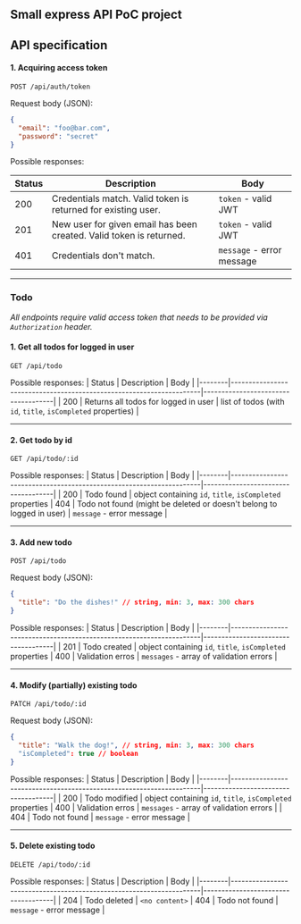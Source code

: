 ## Small express API PoC project



## API specification

#### 1. Acquiring access token

`POST /api/auth/token`

Request body (JSON):
```json
{
  "email": "foo@bar.com",
  "password": "secret"
}
```

Possible responses:

| Status | Description                                                         | Body                               |
|--------|---------------------------------------------------------------------|------------------------------------|
| 200    | Credentials match. Valid token is returned for existing user.       | `token` - valid JWT        |
| 201    | New user for given email has been created. Valid token is returned. | `token` - valid JWT        |
| 401    | Credentials don't match.                                            | `message` - error message |

---

### Todo

_All endpoints require valid access token that needs to be provided via `Authorization` header._
#### 1. Get all todos for logged in user


`GET /api/todo`

Possible responses:
| Status | Description                                                         | Body                               |
|--------|---------------------------------------------------------------------|------------------------------------|
| 200    | Returns all todos for logged in user       | list of todos (with `id`, `title`, `isCompleted` properties)       |

---

#### 2. Get todo by id

`GET /api/todo/:id`

Possible responses:
| Status | Description                                                         | Body                               |
|--------|---------------------------------------------------------------------|------------------------------------|
| 200    | Todo found        | object containing `id`, `title`, `isCompleted` properties
| 404    | Todo not found (might be deleted or doesn't belong to logged in user)       | `message` - error message      |

---

#### 3. Add new todo

`POST /api/todo`

Request body (JSON):
```json
{
  "title": "Do the dishes!" // string, min: 3, max: 300 chars
}
```

Possible responses:
| Status | Description                                                         | Body                               |
|--------|---------------------------------------------------------------------|------------------------------------|
| 201    | Todo created        | object containing `id`, `title`, `isCompleted` properties
| 400    | Validation erros       | `messages` - array of validation errors      |

---

#### 4. Modify (partially) existing todo

`PATCH /api/todo/:id`

Request body (JSON):
```json
{
  "title": "Walk the dog!", // string, min: 3, max: 300 chars
  "isCompleted": true // boolean
}
```

Possible responses:
| Status | Description                                                         | Body                               |
|--------|---------------------------------------------------------------------|------------------------------------|
| 200    | Todo modified        | object containing `id`, `title`, `isCompleted` properties
| 400    | Validation erros       | `messages` - array of validation errors      |
| 404    | Todo not found       | `message` - error message      |

---

#### 5. Delete existing todo

`DELETE /api/todo/:id`

Possible responses:
| Status | Description                                                         | Body                               |
|--------|---------------------------------------------------------------------|------------------------------------|
| 204    | Todo deleted        | `<no content>`
| 404    | Todo not found       | `message` - error message      |

